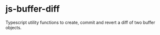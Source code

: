 # js-buffer-diff
Typescript utility functions to create, commit and revert a diff of two buffer objects.
